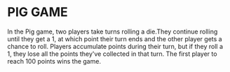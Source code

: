 <h1>PIG GAME</h1>
 In the Pig game, two players take turns rolling a die.They continue rolling until they get a 1, at which point their turn ends and the other player gets a chance to roll. Players accumulate points during their turn, but if they roll a 1, they lose all the points they've collected in that turn. The first player to reach 100 points wins the game.
